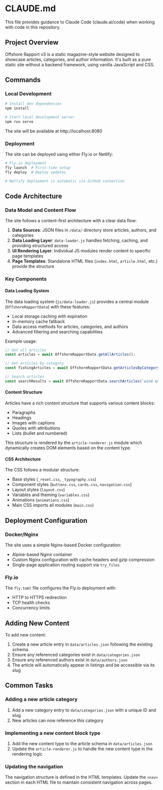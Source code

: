 # CLAUDE.md

This file provides guidance to Claude Code (claude.ai/code) when working with code in this repository.

## Project Overview

Offshore Rapport v3 is a static magazine-style website designed to showcase articles, categories, and author information. It's built as a pure static site without a backend framework, using vanilla JavaScript and CSS.

## Commands

### Local Development

```bash
# Install dev dependencies
npm install

# Start local development server
npm run serve
```

The site will be available at http://localhost:8080

### Deployment

The site can be deployed using either Fly.io or Netlify:

```bash
# Fly.io deployment
fly launch  # First-time setup
fly deploy  # Deploy updates

# Netlify deployment is automatic via GitHub connection
```

## Code Architecture

### Data Model and Content Flow

The site follows a content-first architecture with a clear data flow:

1. **Data Sources**: JSON files in `/data/` directory store articles, authors, and categories
2. **Data Loading Layer**: `data-loader.js` handles fetching, caching, and providing structured access
3. **UI Rendering Layer**: Individual JS modules render content to specific page templates
4. **Page Templates**: Standalone HTML files (`index.html`, `article.html`, etc.) provide the structure

### Key Components

#### Data Loading System

The data loading system (`js/data-loader.js`) provides a central module (`OffshoreRapportData`) with these features:
- Local storage caching with expiration
- In-memory cache fallback
- Data access methods for articles, categories, and authors
- Advanced filtering and searching capabilities

Example usage:
```javascript
// Get all articles
const articles = await OffshoreRapportData.getAllArticles();

// Get articles by category
const fishingArticles = await OffshoreRapportData.getArticlesByCategory('fisheries');

// Search articles
const searchResults = await OffshoreRapportData.searchArticles('wind energy');
```

#### Content Structure

Articles have a rich content structure that supports various content blocks:
- Paragraphs
- Headings
- Images with captions
- Quotes with attributions
- Lists (bullet and numbered)

This structure is rendered by the `article-renderer.js` module which dynamically creates DOM elements based on the content type.

#### CSS Architecture

The CSS follows a modular structure:
- Base styles (`_reset.css`, `_typography.css`)
- Component styles (`buttons.css`, `cards.css`, `navigation.css`)
- Layout styles (`layout.css`)
- Variables and theming (`variables.css`)
- Animations (`animations.css`)
- Main CSS imports all modules (`main.css`)

## Deployment Configuration

### Docker/Nginx

The site uses a simple Nginx-based Docker configuration:
- Alpine-based Nginx container
- Custom Nginx configuration with cache headers and gzip compression
- Single-page application routing support via `try_files`

### Fly.io

The `fly.toml` file configures the Fly.io deployment with:
- HTTP to HTTPS redirection
- TCP health checks
- Concurrency limits

## Adding New Content

To add new content:

1. Create a new article entry in `data/articles.json` following the existing schema
2. Ensure any referenced categories exist in `data/categories.json`
3. Ensure any referenced authors exist in `data/authors.json`
4. The article will automatically appear in listings and be accessible via its slug

## Common Tasks

### Adding a new article category

1. Add a new category entry to `data/categories.json` with a unique ID and slug
2. New articles can now reference this category

### Implementing a new content block type

1. Add the new content type to the article schema in `data/articles.json`
2. Update the `article-renderer.js` to handle the new content type in the rendering logic

### Updating the navigation

The navigation structure is defined in the HTML templates. Update the `<nav>` section in each HTML file to maintain consistent navigation across pages.
